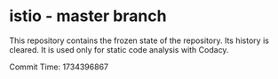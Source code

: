 # istio - master branch

This repository contains the frozen state of the repository.
Its history is cleared. It is used only for static code
analysis with Codacy.

Commit Time: 1734396867